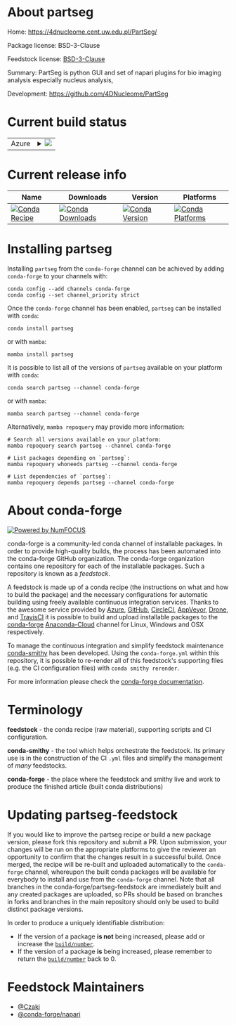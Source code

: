 About partseg
=============

Home: https://4dnucleome.cent.uw.edu.pl/PartSeg/

Package license: BSD-3-Clause

Feedstock license: [BSD-3-Clause](https://github.com/conda-forge/partseg-feedstock/blob/main/LICENSE.txt)

Summary: PartSeg is python GUI and set of napari plugins for bio imaging analysis especially nucleus analysis,

Development: https://github.com/4DNucleome/PartSeg

Current build status
====================


<table>
    
  <tr>
    <td>Azure</td>
    <td>
      <details>
        <summary>
          <a href="https://dev.azure.com/conda-forge/feedstock-builds/_build/latest?definitionId=15837&branchName=main">
            <img src="https://dev.azure.com/conda-forge/feedstock-builds/_apis/build/status/partseg-feedstock?branchName=main">
          </a>
        </summary>
        <table>
          <thead><tr><th>Variant</th><th>Status</th></tr></thead>
          <tbody><tr>
              <td>linux_64_python3.8.____cpython</td>
              <td>
                <a href="https://dev.azure.com/conda-forge/feedstock-builds/_build/latest?definitionId=15837&branchName=main">
                  <img src="https://dev.azure.com/conda-forge/feedstock-builds/_apis/build/status/partseg-feedstock?branchName=main&jobName=linux&configuration=linux_64_python3.8.____cpython" alt="variant">
                </a>
              </td>
            </tr><tr>
              <td>linux_64_python3.9.____cpython</td>
              <td>
                <a href="https://dev.azure.com/conda-forge/feedstock-builds/_build/latest?definitionId=15837&branchName=main">
                  <img src="https://dev.azure.com/conda-forge/feedstock-builds/_apis/build/status/partseg-feedstock?branchName=main&jobName=linux&configuration=linux_64_python3.9.____cpython" alt="variant">
                </a>
              </td>
            </tr><tr>
              <td>osx_64_python3.8.____cpython</td>
              <td>
                <a href="https://dev.azure.com/conda-forge/feedstock-builds/_build/latest?definitionId=15837&branchName=main">
                  <img src="https://dev.azure.com/conda-forge/feedstock-builds/_apis/build/status/partseg-feedstock?branchName=main&jobName=osx&configuration=osx_64_python3.8.____cpython" alt="variant">
                </a>
              </td>
            </tr><tr>
              <td>osx_64_python3.9.____cpython</td>
              <td>
                <a href="https://dev.azure.com/conda-forge/feedstock-builds/_build/latest?definitionId=15837&branchName=main">
                  <img src="https://dev.azure.com/conda-forge/feedstock-builds/_apis/build/status/partseg-feedstock?branchName=main&jobName=osx&configuration=osx_64_python3.9.____cpython" alt="variant">
                </a>
              </td>
            </tr><tr>
              <td>win_64_python3.8.____cpython</td>
              <td>
                <a href="https://dev.azure.com/conda-forge/feedstock-builds/_build/latest?definitionId=15837&branchName=main">
                  <img src="https://dev.azure.com/conda-forge/feedstock-builds/_apis/build/status/partseg-feedstock?branchName=main&jobName=win&configuration=win_64_python3.8.____cpython" alt="variant">
                </a>
              </td>
            </tr><tr>
              <td>win_64_python3.9.____cpython</td>
              <td>
                <a href="https://dev.azure.com/conda-forge/feedstock-builds/_build/latest?definitionId=15837&branchName=main">
                  <img src="https://dev.azure.com/conda-forge/feedstock-builds/_apis/build/status/partseg-feedstock?branchName=main&jobName=win&configuration=win_64_python3.9.____cpython" alt="variant">
                </a>
              </td>
            </tr>
          </tbody>
        </table>
      </details>
    </td>
  </tr>
</table>

Current release info
====================

| Name | Downloads | Version | Platforms |
| --- | --- | --- | --- |
| [![Conda Recipe](https://img.shields.io/badge/recipe-partseg-green.svg)](https://anaconda.org/conda-forge/partseg) | [![Conda Downloads](https://img.shields.io/conda/dn/conda-forge/partseg.svg)](https://anaconda.org/conda-forge/partseg) | [![Conda Version](https://img.shields.io/conda/vn/conda-forge/partseg.svg)](https://anaconda.org/conda-forge/partseg) | [![Conda Platforms](https://img.shields.io/conda/pn/conda-forge/partseg.svg)](https://anaconda.org/conda-forge/partseg) |

Installing partseg
==================

Installing `partseg` from the `conda-forge` channel can be achieved by adding `conda-forge` to your channels with:

```
conda config --add channels conda-forge
conda config --set channel_priority strict
```

Once the `conda-forge` channel has been enabled, `partseg` can be installed with `conda`:

```
conda install partseg
```

or with `mamba`:

```
mamba install partseg
```

It is possible to list all of the versions of `partseg` available on your platform with `conda`:

```
conda search partseg --channel conda-forge
```

or with `mamba`:

```
mamba search partseg --channel conda-forge
```

Alternatively, `mamba repoquery` may provide more information:

```
# Search all versions available on your platform:
mamba repoquery search partseg --channel conda-forge

# List packages depending on `partseg`:
mamba repoquery whoneeds partseg --channel conda-forge

# List dependencies of `partseg`:
mamba repoquery depends partseg --channel conda-forge
```


About conda-forge
=================

[![Powered by
NumFOCUS](https://img.shields.io/badge/powered%20by-NumFOCUS-orange.svg?style=flat&colorA=E1523D&colorB=007D8A)](https://numfocus.org)

conda-forge is a community-led conda channel of installable packages.
In order to provide high-quality builds, the process has been automated into the
conda-forge GitHub organization. The conda-forge organization contains one repository
for each of the installable packages. Such a repository is known as a *feedstock*.

A feedstock is made up of a conda recipe (the instructions on what and how to build
the package) and the necessary configurations for automatic building using freely
available continuous integration services. Thanks to the awesome service provided by
[Azure](https://azure.microsoft.com/en-us/services/devops/), [GitHub](https://github.com/),
[CircleCI](https://circleci.com/), [AppVeyor](https://www.appveyor.com/),
[Drone](https://cloud.drone.io/welcome), and [TravisCI](https://travis-ci.com/)
it is possible to build and upload installable packages to the
[conda-forge](https://anaconda.org/conda-forge) [Anaconda-Cloud](https://anaconda.org/)
channel for Linux, Windows and OSX respectively.

To manage the continuous integration and simplify feedstock maintenance
[conda-smithy](https://github.com/conda-forge/conda-smithy) has been developed.
Using the ``conda-forge.yml`` within this repository, it is possible to re-render all of
this feedstock's supporting files (e.g. the CI configuration files) with ``conda smithy rerender``.

For more information please check the [conda-forge documentation](https://conda-forge.org/docs/).

Terminology
===========

**feedstock** - the conda recipe (raw material), supporting scripts and CI configuration.

**conda-smithy** - the tool which helps orchestrate the feedstock.
                   Its primary use is in the construction of the CI ``.yml`` files
                   and simplify the management of *many* feedstocks.

**conda-forge** - the place where the feedstock and smithy live and work to
                  produce the finished article (built conda distributions)


Updating partseg-feedstock
==========================

If you would like to improve the partseg recipe or build a new
package version, please fork this repository and submit a PR. Upon submission,
your changes will be run on the appropriate platforms to give the reviewer an
opportunity to confirm that the changes result in a successful build. Once
merged, the recipe will be re-built and uploaded automatically to the
`conda-forge` channel, whereupon the built conda packages will be available for
everybody to install and use from the `conda-forge` channel.
Note that all branches in the conda-forge/partseg-feedstock are
immediately built and any created packages are uploaded, so PRs should be based
on branches in forks and branches in the main repository should only be used to
build distinct package versions.

In order to produce a uniquely identifiable distribution:
 * If the version of a package **is not** being increased, please add or increase
   the [``build/number``](https://docs.conda.io/projects/conda-build/en/latest/resources/define-metadata.html#build-number-and-string).
 * If the version of a package **is** being increased, please remember to return
   the [``build/number``](https://docs.conda.io/projects/conda-build/en/latest/resources/define-metadata.html#build-number-and-string)
   back to 0.

Feedstock Maintainers
=====================

* [@Czaki](https://github.com/Czaki/)
* [@conda-forge/napari](https://github.com/conda-forge/napari/)

